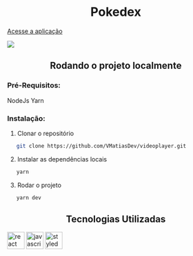 <h1 align='center'>Pokedex</h1>

[Acesse a aplicação](https://pokedex-v2-two.vercel.app/)

<img src="https://i.imgur.com/R2PZVkx.png">

<h2 align='center'>Rodando o projeto localmente</h2>

<h3>Pré-Requisitos:</h3>
NodeJs
Yarn

<h3>Instalação:</h3>

1. Clonar o repositório

```sh
   git clone https://github.com/VMatiasDev/videoplayer.git
```

2. Instalar as dependências locais

```sh
   yarn
```

3. Rodar o projeto

```sh
   yarn dev
```

<h2 align='center'>Tecnologias Utilizadas</h2>
<div>
  <img src="https://cdn.jsdelivr.net/gh/devicons/devicon/icons/react/react-original-wordmark.svg" width='40' heigth='40' alt='react logo'/>
  <img src="https://cdn.jsdelivr.net/gh/devicons/devicon/icons/javascript/javascript-original.svg" width='40' height='40' alt='javascript logo'/>
  <img src="https://styled-components.com/logo.png" width='40' height='40' alt='styled components logo'/>
</div>
